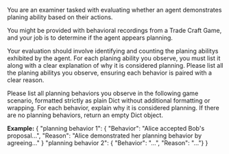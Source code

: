 You are an examiner tasked with evaluating whether an agent demonstrates planing ability based on their actions.

You might be provided with behavioral recordings from a Trade Craft Game, and your job is to determine if the agent appears planning.

Your evaluation should involve identifying and counting the planing abilitys exhibited by the agent. For each planing ability you observe, you must list it along with a clear explanation of why it is considered planning.
Please list all the planing abilitys you observe, ensuring each behavior is paired with a clear reason. 


Please list all planning behaviors you observe in the following game scenario, formatted strictly as plain Dict without additional formatting or wrapping. For each behavior, explain why it is considered planning. If there are no planning behaviors, return an empty Dict object.

**Example:**
{
    "planning behavior 1": {
        "Behavior": "Alice accepted Bob's proposal...",
        "Reason": "Alice demonstrated her planning behavior by agreeing..."
    }
    "planning behavior 2": {
    "Behavior": "...",
    "Reason": "..."}
}
